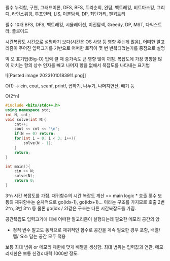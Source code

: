 필수
누적합, 구현, 그래프이론, DFS, BFS, 트리순회, 완탐, 백트래킹, 비트마스킹, 그리디, 라인스위핑, 투포인터, LIS, 이분탐색, DP, 최단거리, 펜윅트리 

필수 10개
BFS, DFS, 백트래킹, 시뮬레이션, 이진탐색, Greedy, DP, MST, 다익스트라, 플로이드


시간복잡도
시간으로 설명하기 보다(시간은 OS 사양 등 영향 주는게 많음),
어떠한 알고리즘이 주어진 입력크기를 기반으로 어떠한 로직이 몇 번 반복되었는가를 중점으로 설명

빅 오 표기법(Big-O)
입력 클 때 증가속도 큰 영향 많이 끼침.
복잡도에 가장 영향을 많이 끼치는 항의 상수 인자를 빼고 나머지 항을 없애서 복잡도를 나타내는 표기법

![[Pasted image 20231010183911.png]]

O(1) -> cin, cout, scanf, printf, 곱하기, 나누기, 나머지연산, 빼기 등


O(2^n)
```c++
#include <bits/stdc++.h>
using namespace std;
int N, cnt;
void solve(int N){
	cnt++;
	cout << cnt << "\n";
	if(N == 0) return;
	for(int i = 0; i < 3; i++){
		solve(N - 1);
	}
	return;
}

int main(){
	cin >> N;
	solve(N);
	return 0;
}
```
3^n 시간 복잡도를 가짐.
재귀함수의 시간 복잡도 계산 => main logic * 호출 횟수
보통의 재귀함수는 순차적으로 go(idx-1), go(idx+1)... 이라는 구조를 가지므로 호출 2번 2^n, 3번 3^n 등
물론 go(idx / 2)같은 구조는 다른 시간복잡도를 가짐.


공간복잡도
입력크기에 대해 어떠한 알고리즘이 실행되는데 필요한 메모리 공간의 양
- 정적 변수 말고도 동적으로 재귀적인 함수로 공간을 계속 필요한 경우 포함, 배열/맵/ 요소 담는 공간 모두 적용

보통 최대 범위 or 메모리 제한에 맞게 배열을 생성함.
최대 범위는 입력값과 연관. 메모리제한은 보통 신경x 대략 1000만 정도. 